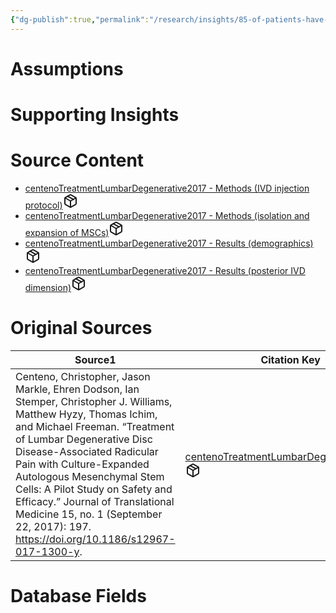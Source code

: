 ```yaml
---
{"dg-publish":true,"permalink":"/research/insights/85-of-patients-have-a-decrease-in-posterior-disc-bulge-size-6-months-on-average-post-injection-of-an-average-of-23-million-autologous-hypoxic-culture-expanded-ms-cs-into-the-np-and-af-of-l4-l5-or-l5-s1/"}
---
```


# Assumptions
<div><ul class="dataview list-view-ul"></ul></div>

# Supporting Insights
<div><ul class="dataview list-view-ul"></ul></div>

# Source Content
<div><ul class="dataview list-view-ul"><li><span><a data-tooltip-position="top" aria-label="Research/Source Content/centenoTreatmentLumbarDegenerative2017 - Methods (IVD injection protocol).md" data-href="Research/Source Content/centenoTreatmentLumbarDegenerative2017 - Methods (IVD injection protocol).md" href="Research/Source Content/centenoTreatmentLumbarDegenerative2017 - Methods (IVD injection protocol).md" class="internal-link" target="_blank" rel="noopener" fileclass-name="Research Links">centenoTreatmentLumbarDegenerative2017 - Methods (IVD injection protocol)</a><a class="metadata-menu fileclass-icon"><svg xmlns="http://www.w3.org/2000/svg" width="24" height="24" viewBox="0 0 24 24" fill="none" stroke="currentColor" stroke-width="2" stroke-linecap="round" stroke-linejoin="round" class="svg-icon lucide-package"><path d="m7.5 4.27 9 5.15"></path><path d="M21 8a2 2 0 0 0-1-1.73l-7-4a2 2 0 0 0-2 0l-7 4A2 2 0 0 0 3 8v8a2 2 0 0 0 1 1.73l7 4a2 2 0 0 0 2 0l7-4A2 2 0 0 0 21 16Z"></path><path d="m3.3 7 8.7 5 8.7-5"></path><path d="M12 22V12"></path></svg></a></span></li><li><span><a data-tooltip-position="top" aria-label="Research/Source Content/centenoTreatmentLumbarDegenerative2017 - Methods (isolation and expansion of MSCs).md" data-href="Research/Source Content/centenoTreatmentLumbarDegenerative2017 - Methods (isolation and expansion of MSCs).md" href="Research/Source Content/centenoTreatmentLumbarDegenerative2017 - Methods (isolation and expansion of MSCs).md" class="internal-link" target="_blank" rel="noopener" fileclass-name="Research Links">centenoTreatmentLumbarDegenerative2017 - Methods (isolation and expansion of MSCs)</a><a class="metadata-menu fileclass-icon"><svg xmlns="http://www.w3.org/2000/svg" width="24" height="24" viewBox="0 0 24 24" fill="none" stroke="currentColor" stroke-width="2" stroke-linecap="round" stroke-linejoin="round" class="svg-icon lucide-package"><path d="m7.5 4.27 9 5.15"></path><path d="M21 8a2 2 0 0 0-1-1.73l-7-4a2 2 0 0 0-2 0l-7 4A2 2 0 0 0 3 8v8a2 2 0 0 0 1 1.73l7 4a2 2 0 0 0 2 0l7-4A2 2 0 0 0 21 16Z"></path><path d="m3.3 7 8.7 5 8.7-5"></path><path d="M12 22V12"></path></svg></a></span></li><li><span><a data-tooltip-position="top" aria-label="Research/Source Content/centenoTreatmentLumbarDegenerative2017 - Results (demographics).md" data-href="Research/Source Content/centenoTreatmentLumbarDegenerative2017 - Results (demographics).md" href="Research/Source Content/centenoTreatmentLumbarDegenerative2017 - Results (demographics).md" class="internal-link" target="_blank" rel="noopener" fileclass-name="Research Links">centenoTreatmentLumbarDegenerative2017 - Results (demographics)</a><a class="metadata-menu fileclass-icon"><svg xmlns="http://www.w3.org/2000/svg" width="24" height="24" viewBox="0 0 24 24" fill="none" stroke="currentColor" stroke-width="2" stroke-linecap="round" stroke-linejoin="round" class="svg-icon lucide-package"><path d="m7.5 4.27 9 5.15"></path><path d="M21 8a2 2 0 0 0-1-1.73l-7-4a2 2 0 0 0-2 0l-7 4A2 2 0 0 0 3 8v8a2 2 0 0 0 1 1.73l7 4a2 2 0 0 0 2 0l7-4A2 2 0 0 0 21 16Z"></path><path d="m3.3 7 8.7 5 8.7-5"></path><path d="M12 22V12"></path></svg></a></span></li><li><span><a data-tooltip-position="top" aria-label="Research/Source Content/centenoTreatmentLumbarDegenerative2017 - Results (posterior IVD dimension).md" data-href="Research/Source Content/centenoTreatmentLumbarDegenerative2017 - Results (posterior IVD dimension).md" href="Research/Source Content/centenoTreatmentLumbarDegenerative2017 - Results (posterior IVD dimension).md" class="internal-link" target="_blank" rel="noopener" fileclass-name="Research Links">centenoTreatmentLumbarDegenerative2017 - Results (posterior IVD dimension)</a><a class="metadata-menu fileclass-icon"><svg xmlns="http://www.w3.org/2000/svg" width="24" height="24" viewBox="0 0 24 24" fill="none" stroke="currentColor" stroke-width="2" stroke-linecap="round" stroke-linejoin="round" class="svg-icon lucide-package"><path d="m7.5 4.27 9 5.15"></path><path d="M21 8a2 2 0 0 0-1-1.73l-7-4a2 2 0 0 0-2 0l-7 4A2 2 0 0 0 3 8v8a2 2 0 0 0 1 1.73l7 4a2 2 0 0 0 2 0l7-4A2 2 0 0 0 21 16Z"></path><path d="m3.3 7 8.7 5 8.7-5"></path><path d="M12 22V12"></path></svg></a></span></li></ul></div>

# Original Sources
<div><table class="dataview table-view-table"><thead class="table-view-thead"><tr class="table-view-tr-header"><th class="table-view-th"><span>Source</span><span class="dataview small-text">1</span></th><th class="table-view-th"><span>Citation Key</span></th></tr></thead><tbody class="table-view-tbody"><tr><td><span>Centeno, Christopher, Jason Markle, Ehren Dodson, Ian Stemper, Christopher J. Williams, Matthew Hyzy, Thomas Ichim, and Michael Freeman. “Treatment of Lumbar Degenerative Disc Disease-Associated Radicular Pain with Culture-Expanded Autologous Mesenchymal Stem Cells: A Pilot Study on Safety and Efficacy.” Journal of Translational Medicine 15, no. 1 (September 22, 2017): 197. <a rel="noopener" class="external-link" href="https://doi.org/10.1186/s12967-017-1300-y" target="_blank">https://doi.org/10.1186/s12967-017-1300-y</a>.</span></td><td><span><a data-tooltip-position="top" aria-label="Research/Evidence Sources/centenoTreatmentLumbarDegenerative2017.md" data-href="Research/Evidence Sources/centenoTreatmentLumbarDegenerative2017.md" href="Research/Evidence Sources/centenoTreatmentLumbarDegenerative2017.md" class="internal-link" target="_blank" rel="noopener" fileclass-name="Research Links">centenoTreatmentLumbarDegenerative2017</a><a class="metadata-menu fileclass-icon"><svg xmlns="http://www.w3.org/2000/svg" width="24" height="24" viewBox="0 0 24 24" fill="none" stroke="currentColor" stroke-width="2" stroke-linecap="round" stroke-linejoin="round" class="svg-icon lucide-package"><path d="m7.5 4.27 9 5.15"></path><path d="M21 8a2 2 0 0 0-1-1.73l-7-4a2 2 0 0 0-2 0l-7 4A2 2 0 0 0 3 8v8a2 2 0 0 0 1 1.73l7 4a2 2 0 0 0 2 0l7-4A2 2 0 0 0 21 16Z"></path><path d="m3.3 7 8.7 5 8.7-5"></path><path d="M12 22V12"></path></svg></a></span></td></tr></tbody></table></div>

# Database Fields